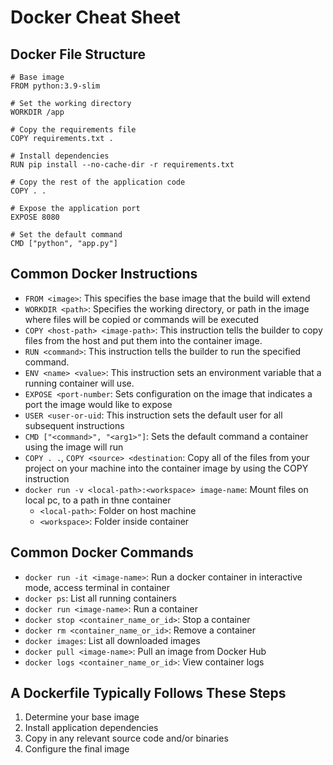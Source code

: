 # Docker Cheat Sheet

## Docker File Structure
```
# Base image
FROM python:3.9-slim

# Set the working directory
WORKDIR /app

# Copy the requirements file
COPY requirements.txt .

# Install dependencies
RUN pip install --no-cache-dir -r requirements.txt

# Copy the rest of the application code
COPY . .

# Expose the application port
EXPOSE 8080

# Set the default command
CMD ["python", "app.py"]
```

## Common Docker Instructions
- `FROM <image>`: This specifies the base image that the build will extend
- `WORKDIR <path>`: Specifies the working directory, or path in the image where files will be copied or commands will be executed
- `COPY <host-path> <image-path>`: This instruction tells the builder to copy files from the host and put them into the container image.
- `RUN <command>`: This instruction tells the builder to run the specified command.
- `ENV <name> <value>`: This instruction sets an environment variable that a running container will use.
- `EXPOSE <port-number`: Sets configuration on the image that indicates a port the image would like to expose
- `USER <user-or-uid`: This instruction sets the default user for all subsequent instructions
- `CMD ["<command>", "<arg1>"]`: Sets the default command a container using the image will run
- `COPY . .`, `COPY <source> <destination`: Copy all of the files from your project on your machine into the container image by using the COPY instruction
- `docker run -v <local-path>:<workspace> image-name`: Mount files on local pc, to a path in thne container
    - `<local-path>`: Folder on host machine
    - `<workspace>`: Folder inside container

## Common Docker Commands
- `docker run -it <image-name>`: Run a docker container in interactive mode, access terminal in container
- `docker ps`: List all running containers
- `docker run <image-name>`: Run a container
- `docker stop <container_name_or_id>`: Stop a container  
- `docker rm <container_name_or_id>`: Remove a container 
- `docker images`: List all downloaded images
- `docker pull <image-name>`: Pull an image from Docker Hub
- `docker logs <container_name_or_id>`: View container logs

## A Dockerfile Typically Follows These Steps
1. Determine your base image
2. Install application dependencies
3. Copy in any relevant source code and/or binaries
4. Configure the final image
